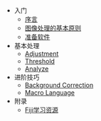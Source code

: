 * 入门
  * [序言](README.md)
  * [图像处理的基本原则](Principle.md)
  * [准备软件](software.md)
* 基本处理
  * [Adjustment](Adjust.md)
  * [Threshold](Threshold.md)
  * [Analyze](Analyze.md)
* 进阶技巧
  * [Background Correction](Back_correction.md)
  * [Macro Language](Macro.md)
* 附录
  * [Fiji学习资源](Resources.md)
